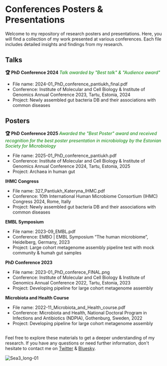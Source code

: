 # Conferences Posters & Presentations

Welcome to my repository of research posters and presentations. Here, you will find a collection of my work presented at various conferences. Each file includes detailed insights and findings from my research.

## Talks

<b>🏆 PhD Conference 2024 </b>
<i><span style="color: green;"> Talk awarded by "Best talk" & "Audience award" </span></i>
- File name: 2024-01_PhD_conference_pantiukh_final.pdf
- Conference: Institute of Molecular and Cell Biology & Institute of Genomics Annual Conference 2023, Tartu, Estonia, 2024
- Project: Newly assembled gut bacteria DB and their associations with common diseases

## Posters

<b>🏆 PhD Conference 2025 </b>
<i><span style="color: green;"> Awarded the "Best Poster" award and received recognition for the best poster presentation in microbiology by the Estonian Society for Microbiology </span></i>
- File name: 2025-01_PhD_conference_pantiukh.pdf
- Conference: Institute of Molecular and Cell Biology & Institute of Genomics Annual Conference 2024, Tartu, Estonia, 2025
- Project: Archaea in human gut

<b> IHMC Congress </b>
- File name: 327_Pantiukh_Kateryna_IHMC.pdf
- Conference: 10th International Human Microbiome Consortium (IHMC) Congress 2024, Rome, Itally
- Project: Newly assembled gut bacteria DB and their associations with common diseases

<b> EMBL Symposium </b>
- File name: 2023-09_EMBL.pdf
- Conference: EMBO | EMBL Symposium “The human microbiome”, Heidelberg, Germany, 2023
- Project: Large cohort metagenome assembly pipeline test with mock community & humah gut samples

<b> PhD Conference 2023 </b>
- File name: 2023-01_PhD_conferece_FINAL.png
- Conference: Institute of Molecular and Cell Biology & Institute of Genomics Annual Conference 2022, Tartu, Estonia, 2023
- Project: Developing pipeline for large cohort metagenome assembly

<b> Microbiota and Health Course </b>
- File name: 2022-11_Microbiota_and_Health_course.pdf
- Conference: Microbiota and Health, National Doctoral Program in Infections and Antibiotics (NDPIA), Gothenburg, Sweden, 2022
- Project: Developing pipeline for large cohort metagenome assembly
##


Feel free to explore these materials to get a deeper understanding of my research.
If you have any questions or need further information, don't hesitate to contact me on [Twitter](https://twitter.com/KPantiukh) & [Bluesky](https://bsky.app/profile/katerynap.bsky.social).


![Sea3_long-01](https://user-images.githubusercontent.com/15068419/225294622-be24ceaa-8b38-4772-a6de-7238103f488f.png)

